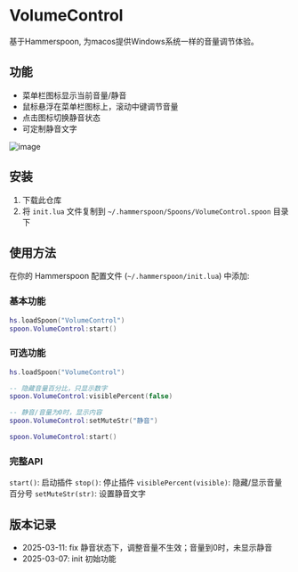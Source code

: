 # VolumeControl

基于Hammerspoon, 为macos提供Windows系统一样的音量调节体验。

## 功能

- 菜单栏图标显示当前音量/静音
- 鼠标悬浮在菜单栏图标上，滚动中键调节音量
- 点击图标切换静音状态
- 可定制静音文字

![image](https://github.com/user-attachments/assets/a84121ac-c89f-4ed0-aa9a-b7527affd8e4)

## 安装

1. 下载此仓库
2. 将 `init.lua` 文件复制到 `~/.hammerspoon/Spoons/VolumeControl.spoon` 目录下

## 使用方法
在你的 Hammerspoon 配置文件 (`~/.hammerspoon/init.lua`) 中添加:

### 基本功能

```lua
hs.loadSpoon("VolumeControl")
spoon.VolumeControl:start()
```

### 可选功能
```lua
hs.loadSpoon("VolumeControl")

-- 隐藏音量百分比，只显示数字
spoon.VolumeControl:visiblePercent(false)

-- 静音/音量为0时，显示内容
spoon.VolumeControl:setMuteStr("静音")

spoon.VolumeControl:start()
```

### 完整API
`start()`: 启动插件
`stop()`: 停止插件
`visiblePercent(visible)`: 隐藏/显示音量百分号
`setMuteStr(str)`: 设置静音文字

## 版本记录
- 2025-03-11: fix 静音状态下，调整音量不生效；音量到0时，未显示静音
- 2025-03-07: init 初始功能
